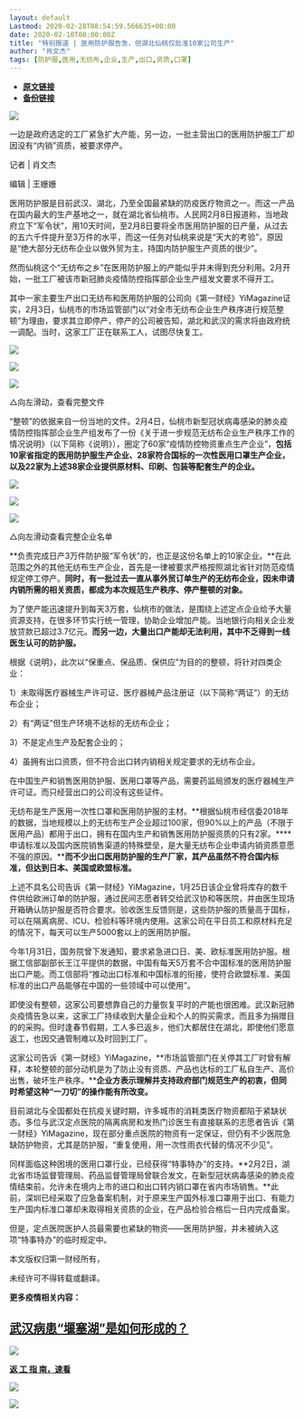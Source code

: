 ```yaml
---
layout: default
Lastmod: 2020-02-28T08:54:59.566635+00:00
date: 2020-02-10T00:00:00Z
title: "特别报道 | 医用防护服告急，但湖北仙桃仅批准10家公司生产"
author: "肖文杰"
tags: [防护服,医用,无纺布,企业,生产,出口,资质,口罩]
---
```


* [**原文链接**](http://mp.weixin.qq.com/s?__biz=MjM5NDAzMjk2MA==&mid=2653546380&idx=1&sn=2bc42e136042260799bc39e430bdb91b&chksm=bd50bba38a2732b57b9f7720200ea65be4da5619e2de1c28a405146a927e650af3aa3c9e1712#rd)
* [**备份链接**](https://archive.ph/nCMpE)


[![](/images/post/65cdf383bf02d3dee794a883402a88e2.jpg)](https://shop19352178.m.youzan.com/wscgoods/detail/2fsvuxzx1581m?banner_id=f.48137391%7Egoods.5%7E1%7ELr4rzi3H&components_style_size=undefined&reft=1521710835499_1578914588551&spm=g404120766_f.48137391&sf=wx_sm&form=singlemessage)

一边是政府选定的工厂紧急扩大产能，另一边，一批主营出口的医用防护服工厂却因没有“内销”资质，被要求停产。

记者 | 肖文杰

编辑 | 王姗姗

医用防护服是目前武汉、湖北，乃至全国最紧缺的防疫医疗物资之一。而这一产品在国内最大的生产基地之一，就在湖北省仙桃市。人民网2月8日报道称，当地政府立下“军令状”，用10天时间，至2月8日要将全市医用防护服的日产量，从过去的五六千件提升至3万件的水平，而这一任务对仙桃来说是“天大的考验”，原因是“绝大部分无纺布企业以做外贸为主，持国内防护服生产资质的很少”。

然而仙桃这个“无纺布之乡”在医用防护服上的产能似乎并未得到充分利用。2月开始，一批工厂被该市新冠肺炎疫情防控指挥部企业生产组发文要求不得开工。

其中一家主要生产出口无纺布和医用防护服的公司向《第一财经》YiMagazine证实，2月3日，仙桃市的市场监管部门以“对全市无纺布企业生产秩序进行规范整顿”为理由，要求其立即停产，停产的公司被告知，湖北和武汉的需求将由政府统一调配。当时，这家工厂正在联系工人，试图尽快复工。

![](/images/post/5117487371c4c3668362b9577b331d9b.jpg)

![](/images/post/1246446738d858b9fb4527a0092fd917.jpg)

![](/images/post/45e97d619fef875c43b25df9c856dbbb.jpg)

△向左滑动，查看完整文件  

“整顿”的依据来自一份当地的文件。2月4日，仙桃市新型冠状病毒感染的肺炎疫情防控指挥部企业生产组发布了一份《关于进一步规范无纺布企业生产秩序工作的情况说明》（以下简称《说明》），圈定了60家“疫情防控物资重点生产企业”，**包括10家省指定的医用防护服生产企业、28家符合国标的一次性医用口罩生产企业，以及22家为上述38家企业提供原材料、印刷、包装等配套生产的企业。**

![](/images/post/c91cfc7f8f0780962d146a9a7e80364e.jpg)

![](/images/post/c98b0fb075ed2dc6f477e84e235a8b98.jpg)

![](/images/post/10b53d48b3f57ee7a26f55bf500bfb54.jpg)

△向左滑动查看完整企业名单  

**负责完成日产3万件防护服“军令状”的，也正是这份名单上的10家企业。**在此范围之外的其他无纺布生产企业，首先是一律被要求严格按照湖北省针对防范疫情规定停工停产。**同时，有一批过去一直从事外贸订单生产的无纺布企业，因未申请内销所需的相关资质，都成为本次规范生产秩序、停产整顿的对象。**

为了使产能迅速提升到每天3万套，仙桃市的做法，是围绕上述定点企业给予大量资源支持，在很多环节实行统一管理，协助企业增加产能。当地银行向相关企业发放贷款已超过3.7亿元。**而另一边，大量出口产能却无法利用，其中不乏得到一线医生认可的防护服。**

根据《说明》，此次以“保重点、保品质、保供应”为目的的整顿，将针对四类企业：

1）未取得医疗器械生产许可证、医疗器械产品注册证（以下简称“两证”）的无纺布企业；

2）有“两证”但生产环境不达标的无纺布企业；

3）不是定点生产及配套企业的；

4）虽拥有出口资质，但不符合出口转内销相关规定要求的无纺布企业。

在中国生产和销售医用防护服、医用口罩等产品，需要药监局颁发的医疗器械生产许可证。而只经营出口的公司没有这些证件。

无纺布是生产医用一次性口罩和医用防护服的主材。**根据仙桃市经信委2018年的数据，当地规模以上的无纺布生产企业超过100家，但90%以上的产品（不限于医用产品）都用于出口，拥有在国内生产和销售医用防护服资质的只有2家。****申请标准以及国内医院销售渠道的特殊壁垒，是大量无纺布企业申请内销资质意愿不强的原因。****而不少出口医用防护服的生产厂家，其产品虽然不符合国内标准，但达到日本、美国或欧盟标准。**

上述不具名公司告诉《第一财经》YiMagazine，1月25日该企业曾将库存的数千件供给欧洲订单的防护服，通过民间志愿者转交给武汉协和等医院，并由医生现场开箱确认防护服是否符合要求。验收医生反馈则是，这些防护服的质量高于国标，可以在隔离病房、ICU、检验科等环境内使用。这家公司在平日员工和原材料充足的情况下，每天可以生产5000套以上的医用防护服。

今年1月31日，国务院曾下发通知，要求紧急进口日、美、欧标准医用防护服。根据工信部副部长王江平提供的数据，中国有每天5万套不合中国标准的医用防护服出口产能。而工信部将“推动出口标准和中国标准的衔接，使符合欧盟标准、美国标准的出口产品能够在中国的一些领域中可以使用”。

即使没有整顿，这家公司要想靠自己的力量恢复平时的产能也很困难。武汉新冠肺炎疫情告急以来，这家工厂持续收到大量企业和个人的购买需求，而且多为捐赠目的的采购。但时逢春节假期，工人多已返乡，他们大都居住在湖北，即使他们愿意返工，也因交通管制难以及时回到工厂。

这家公司告诉《第一财经》YiMagazine，**市场监管部门在关停其工厂时曾有解释，本轮整顿的部分动机是为了防止没有资质、产品也达标的工厂私自生产、高价出售，破坏生产秩序。****企业方表示理解并支持政府部门规范生产的初衷，但同时希望这种“一刀切”的操作能有所改变。**

目前湖北与全国都处在抗疫关键时期，许多城市的消耗类医疗物资都陷于紧缺状态。多位与武汉定点医院的隔离病房和发热门诊医生有直接联系的志愿者告诉《第一财经》YiMagazine，现在部分重点医院的物资有一定保证，但仍有不少医院急缺防护物资，尤其是防护服，“重复使用，用一次性雨衣代替的情况不少见”。

同样面临这种困境的医用口罩行业，已经获得“特事特办”的支持。**2月2日，湖北省市场监督管理局、药品监督管理局曾联合发文，在新型冠状病毒感染的肺炎疫情结束前，允许未在境内上市的进口和出口转内销口罩在省内市场销售。**此前，深圳已经采取了应急备案机制，对于原来生产国外标准口罩用于出口、有能力生产国内标准口罩却未取得相关资质的企业，在产品检验合格后一日内完成备案。

但是，定点医院医护人员最需要也紧缺的物资——医用防护服，并未被纳入这项“特事特办”的临时规定中。

本文版权归第一财经所有，

未经许可不得转载或翻译。

**更多疫情相关内容：**

[**武汉病患“堰塞湖”是如何形成的？**](http://mp.weixin.qq.com/s?__biz=MjM5NDAzMjk2MA==&mid=2653546335&idx=1&sn=bfd62b40d09e48f3d56ae2204ae1e57d&chksm=bd50bb708a2732669fc1734da1931cc2b3ad756a592dbd1d3462294cde0a7d388dc9e0897baf&scene=21#wechat_redirect)
---------------------------------------------------------------------------------------------------------------------------------------------------------------------------------------------------------------------------------------------

[![](/images/post/96d36bc3fa7eb1005b488c3ce7c2effe.jpg)](http://mp.weixin.qq.com/s?__biz=MjM5NDAzMjk2MA==&mid=2653546335&idx=1&sn=bfd62b40d09e48f3d56ae2204ae1e57d&chksm=bd50bb708a2732669fc1734da1931cc2b3ad756a592dbd1d3462294cde0a7d388dc9e0897baf&scene=21#wechat_redirect)

[**返 工 指 南，速看**](http://mp.weixin.qq.com/s?__biz=MjM5NDAzMjk2MA==&mid=2653546367&idx=2&sn=c0e7e141e428bc9ca6295d052803a2b2&chksm=bd50bb508a273246e1318e5ff58f32b84f7afc6df1c9a6446f910ed56b031a70b28d9a1dcd0e&scene=21#wechat_redirect)

[![](/images/post/8a821814d2ad29cae0ef4708784988f1.jpg)](http://mp.weixin.qq.com/s?__biz=MjM5NDAzMjk2MA==&mid=2653546367&idx=2&sn=c0e7e141e428bc9ca6295d052803a2b2&chksm=bd50bb508a273246e1318e5ff58f32b84f7afc6df1c9a6446f910ed56b031a70b28d9a1dcd0e&scene=21#wechat_redirect)

![](/images/post/1de5ed4e70fdf838b1a7a0be38ca2f70.jpg)

